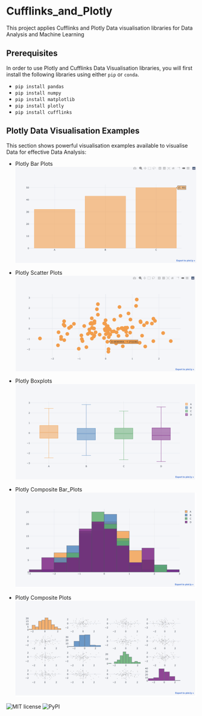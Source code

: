 # Cufflinks_and_Plotly
 This project applies Cufflinks and Plotly Data visualisation libraries for Data Analysis and Machine Learning

## Prerequisites 
In order to use Plotly and Cufflinks Data Visualisation libraries, you will first install the following libraries using either `pip` or `conda`.

- `pip install pandas`
- `pip install numpy`
- `pip install matplotlib`
- `pip install plotly`
- `pip install cufflinks`

## Plotly Data Visualisation Examples
This section shows powerful visualisation examples available to visualise Data for effective Data Analysis:

- Plotly Bar Plots
![plotly_barplots](./images/plotly_bar_plots.png)

- Plotly Scatter Plots
![plotly_scatterplots](./images/plotly_scatter_plot.png)

- Plotly Boxplots
![plotly_boxplots](./images/plotly_boxplot.png)

- Plotly Composite Bar_Plots
![plotly_composite_barplots](./images/plotly_composite_barplots.png)

- Plotly Composite Plots
![plotly_composite_plots](./images/plotly_composite_plots.png)






![MIT license](https://img.shields.io/badge/License-MIT-blue.svg) ![PyPI](https://img.shields.io/pypi/v/fairlearn?color=blue) 